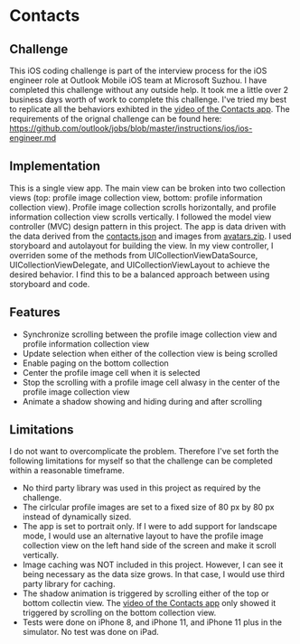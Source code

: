 # Contacts

## Challenge
This iOS coding challenge is part of the interview process for the iOS engineer role at Outlook Mobile iOS team at Microsoft Suzhou. I have completed this challenge without any outside help. It took me a little over 2 business days worth of work to complete this challenge. I've tried my best to replicate all the behaviors exhibted in the [video of the Contacts app](challenge.mov). The requirements of the orignal challenge can be found here:
https://github.com/outlook/jobs/blob/master/instructions/ios/ios-engineer.md 

## Implementation
This is a single view app. The main view can be broken into two collection views (top: profile image collection view, bottom: profile information collection view). Profile image collection scrolls horizontally, and profile information collection view scrolls vertically. I followed the model view controller (MVC) design pattern in this project. The app is data driven with the data derived from the [contacts.json](contacts.json) and images from [avatars.zip](avatars.zip). I used storyboard and autolayout for building the view. In my view controller, I overriden some of the methods from UICollectionViewDataSource, UICollectionViewDelegate, and UICollectionViewLayout to achieve the desired behavior. I find this to be a balanced approach between using storyboard and code.

## Features
- Synchronize scrolling between the profile image collection view and profile information collection view
- Update selection when either of the collection view is being scrolled
- Enable paging on the bottom collection
- Center the profile image cell when it is selected
- Stop the scrolling with a profile image cell alwasy in the center of the profile image collection view
- Animate a shadow showing and hiding during and after scrolling

## Limitations
I do not want to overcomplicate the problem. Therefore I've set forth the following limitations for myself so that the challenge can be completed within a reasonable timeframe. 

- No third party library was used in this project as required by the challenge.
- The cirlcular profile images are set to a fixed size of 80 px by 80 px instead of dynamically sized.
- The app is set to portrait only. If I were to add support for landscape mode, I would use an alternative layout to have the profile image collection view on the left hand side of the screen and make it scroll vertically. 
- Image caching was NOT included in this project. However, I can see it being necessary as the data size grows. In that case, I would use third party library for caching. 
- The shadow animation is triggered by scrolling either of the top or bottom collectin view. The [video of the Contacts app](challenge.mov) only showed it triggered by scrolling on the bottom collection view.
- Tests were done on iPhone 8, and iPhone 11, and iPhone 11 plus in the simulator. No test was done on iPad.
